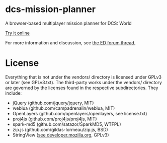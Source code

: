 dcs-mission-planner
===================

A browser-based multiplayer mission planner for DCS: World

[Try it online](http://jboecker.github.io/dcs-mission-planner/planner_client.html)

For more information and discussion, see [the ED forum thread.](http://forums.eagle.ru/showthread.php?t=121145)

License
=======

Everything that is not under the vendors/ directory is licensed under
GPLv3 or later (see GPLv3.txt).  The third-party works under the vendors/ directory
are governed by the licenses found in the respective
subdirectories. They include:

* jQuery (github.com/jquery/jquery, MIT)
* weblua (github.com/campadrenalin/weblua, MIT)
* OpenLayers (github.com/openlayers/openlayers, see license.txt)
* proj4js (github.com/proj4js/proj4js, MIT)
* spark-md5 (github.com/satazor/SparkMD5, WTFPL)
* zip.js (github.com/gildas-lormeau/zip.js, BSD)
* StringView ([see developer.mozilla.org](https://developer.mozilla.org/en-US/Add-ons/Code_snippets/StringView), GPLv3)